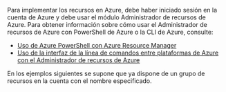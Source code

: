 
Para implementar los recursos en Azure, debe haber iniciado sesión en la cuenta de Azure y debe usar el módulo Administrador de recursos de Azure. Para obtener información sobre cómo usar el Administrador de recursos de Azure con PowerShell de Azure o la CLI de Azure, consulte:

* [Uso de Azure PowerShell con Azure Resource Manager](../articles/azure-resource-manager/powershell-azure-resource-manager.md)
* [Uso de la interfaz de la línea de comandos entre plataformas de Azure con el Administrador de recursos de Azure](../articles/azure-resource-manager/xplat-cli-azure-resource-manager.md)

En los ejemplos siguientes se supone que ya dispone de un grupo de recursos en la cuenta con el nombre especificado. 



<!--HONumber=Dec16_HO3-->


